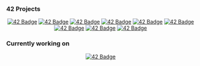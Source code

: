 ### 42 Projects
<div align="center">

  
<a href="https://github.com/0x2Anessie/42-Libft">![42 Badge](https://github.com/byaliego/42-project-badges/blob/main/badges/libfte.png)</a>
<a href="https://github.com/0x2Anessie/42-GetNextLine">![42 Badge](https://github.com/byaliego/42-project-badges/blob/main/badges/get_next_linee.png)</a>
<a href="https://github.com/0x2Anessie/42-ftPrintf">![42 Badge](https://github.com/byaliego/42-project-badges/blob/main/badges/ft_printfe.png)</a>
<a href="https://github.com/0x2Anessie/42-Born2BeRoot">![42 Badge](https://github.com/byaliego/42-project-badges/blob/main/badges/born2beroote.png)</a>
<a href="https://github.com/0x2Anessie/42-MiniTalk">![42 Badge](https://github.com/byaliego/42-project-badges/blob/main/badges/minitalke.png)</a>
<a href="https://github.com/0x2Anessie/42-PushSwap">![42 Badge](https://github.com/byaliego/42-project-badges/blob/main/badges/push_swape.png)</a>
<a href="https://github.com/0x2Anessie/42-SoLong">![42 Badge](https://github.com/byaliego/42-project-badges/blob/main/badges/so_longe.png)</a>
<a href="https://github.com/0x2Anessie/42-MiniShell">![42 Badge](https://github.com/byaliego/42-project-badges/blob/main/badges/minishelle.png)</a>
<a href="https://github.com/0x2Anessie/42-Philosophers">![42 Badge](https://github.com/ayogun/42-project-badges/blob/main/badges/philosopherse.png)</a>

  
</div>

### Currently working on
<div align="center">

<a href="https://github.com/0x2Anessie/42-Philosophers">![42 Badge](https://github.com/ayogun/42-project-badges/blob/main/badges/philosopherse.png)</a>

